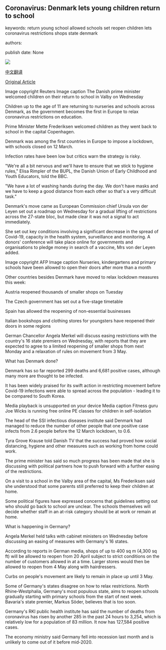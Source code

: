 ## Coronavirus: Denmark lets young children return to school

keywords: return young school allowed schools set reopen children lets coronavirus restrictions shops state denmark

authors: 

publish date: None

![](https://ichef.bbci.co.uk/news/1024/branded_news/176FE/production/_111789959_metteschool.jpg)

[中文翻译](Coronavirus%3A%20Denmark%20lets%20young%20children%20return%20to%20school_zh.md)

[Original Article](https://www.bbc.com/news/world-europe-52291326)

Image copyright Reuters Image caption The Danish prime minister welcomed children on their return to school in Valby on Wednesday

Children up to the age of 11 are returning to nurseries and schools across Denmark, as the government becomes the first in Europe to relax coronavirus restrictions on education.

Prime Minister Mette Frederiksen welcomed children as they went back to school in the capital Copenhagen.

Denmark was among the first countries in Europe to impose a lockdown, with schools closed on 12 March.

Infection rates have been low but critics warn the strategy is risky.

"We're all a bit nervous and we'll have to ensure that we stick to hygiene rules," Elisa Rimpler of the BUPL, the Danish Union of Early Childhood and Youth Educators, told the BBC.

"We have a lot of washing hands during the day. We don't have masks and we have to keep a good distance from each other so that's a very difficult task."

Denmark's move came as European Commission chief Ursula von der Leyen set out a roadmap on Wednesday for a gradual lifting of restrictions across the 27-state bloc, but made clear it was not a signal to act immediately.

She set out key conditions involving a significant decrease in the spread of Covid-19, capacity in the health system, surveillance and monitoring. A donors' conference will take place online for governments and organisations to pledge money in search of a vaccine, Mrs von der Leyen added.

Image copyright AFP Image caption Nurseries, kindergartens and primary schools have been allowed to open their doors after more than a month

Other countries besides Denmark have moved to relax lockdown measures this week:

Austria reopened thousands of smaller shops on Tuesday

The Czech government has set out a five-stage timetable

Spain has allowed the reopening of non-essential businesses

Italian bookshops and clothing stores for youngsters have reopened their doors in some regions

German Chancellor Angela Merkel will discuss easing restrictions with the country's 16 state premiers on Wednesday, with reports that they are expected to agree to a limited reopening of smaller shops from next Monday and a relaxation of rules on movement from 3 May.

What has Denmark done?

Denmark has so far reported 299 deaths and 6,681 positive cases, although many more are thought to be infected.

It has been widely praised for its swift action in restricting movement before Covid-19 infections were able to spread across the population - leading it to be compared to South Korea.

Media playback is unsupported on your device Media caption Fitness guru Joe Wicks is running free online PE classes for children in self-isolation

The head of the SSI infectious diseases institute said Denmark had managed to reduce the number of other people that one positive case infects from 2.6 people before the 12 March lockdown, to 0.6.

Tyra Grove Krause told Danish TV that the success had proved how social distancing, hygiene and other measures such as working from home could work.

The prime minister has said so much progress has been made that she is discussing with political partners how to push forward with a further easing of the restrictions.

On a visit to a school in the Valby area of the capital, Ms Frederiksen said she understood that some parents still preferred to keep their children at home.

Some political figures have expressed concerns that guidelines setting out who should go back to school are unclear. The schools themselves will decide whether staff in an at-risk category should be at work or remain at home.

What is happening in Germany?

Angela Merkel held talks with cabinet ministers on Wednesday before discussing an easing of measures with Germany's 16 states.

According to reports in German media, shops of up to 400 sq m (4,300 sq ft) will be allowed to reopen from 20 April subject to strict conditions on the number of customers allowed in at a time. Larger stores would then be allowed to reopen from 4 May along with hairdressers.

Curbs on people's movement are likely to remain in place up until 3 May.

Some of Germany's states disagree on how to relax restrictions. North Rhine-Westphalia, Germany's most populous state, aims to reopen schools gradually starting with primary schools from the start of next week. Bavaria's state premier, Markus Söder, believes that is too soon.

Germany's RKI public health institute has said the number of deaths from coronavirus has risen by another 285 in the past 24 hours to 3,254, which is relatively low for a population of 83 million. It now has 127,584 positive cases.

The economy ministry said Germany fell into recession last month and is unlikely to come out of it before mid-2020.